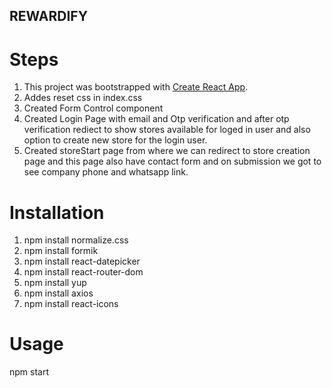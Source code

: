 
## REWARDIFY

# Steps

1. This project was bootstrapped with [Create React App](https://github.com/facebook/create-react-app).
2. Addes reset css in index.css
3. Created Form Control component
4. Created Login Page with email and Otp verification and after otp verification rediect to show stores available for loged in user and also option to create new store for the login user.
5. Created storeStart page from where we can redirect to store creation page and this page also have contact form and on submission we got to see company phone and whatsapp link.

# Installation

1. npm install normalize.css
2. npm install formik
3. npm install react-datepicker
4. npm install react-router-dom
5. npm install yup
6. npm install axios
7. npm install react-icons

 

# Usage

npm start
